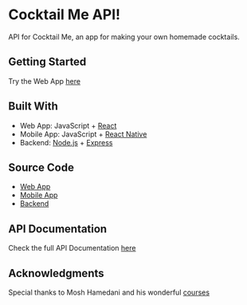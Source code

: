 # Cocktail Me API!

API for Cocktail Me, an app for making your own homemade cocktails.

## Getting Started

Try the Web App [here](https://yaniv-cocktailme.herokuapp.com/)

## Built With

- Web App: JavaScript + [React](https://reactjs.org/)
- Mobile App: JavaScript + [React Native](https://reactnative.dev/)
- Backend: [Node.js](https://nodejs.org/) + [Express](http://expressjs.com/)

## Source Code

- [Web App](https://github.com/ygoldfrid/cocktail-me)
- [Mobile App](https://github.com/ygoldfrid/cocktail-me-mobile)
- [Backend](https://github.com/ygoldfrid/cocktail-me-api)

## API Documentation

Check the full API Documentation [here](https://documenter.getpostman.com/view/11305627/T17AkWqx)

## Acknowledgments

Special thanks to Mosh Hamedani and his wonderful [courses](https://codewithmosh.com/)
